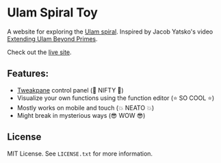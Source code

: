 # Ulam Spiral Toy

A website for exploring the 
[Ulam spiral](https://en.wikipedia.org/wiki/Ulam_spiral).
Inspired by Jacob Yatsko's video 
[Extending Ulam Beyond Primes](https://www.youtube.com/watch?v=inrYsAusfPg").

Check out the 
[live site](https://asemahle.github.io/ulam-spiral-toy/index.html).

## Features:
- [Tweakpane](https://github.com/cocopon/tweakpane) control panel (:metal: NIFTY :metal:)
- Visualize your own functions using the function editor (:star: SO COOL :star:)
- Mostly works on mobile and touch (:boom: NEATO :boom:)
- Might break in mysterious ways (:sunglasses: WOW :sunglasses:)

## License
MIT License. See `LICENSE.txt` for more information.


